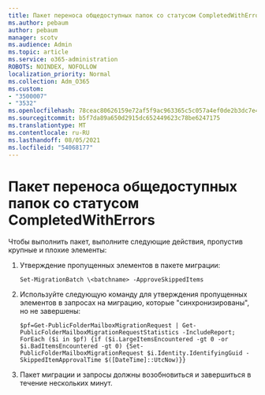 ```yaml
---
title: Пакет переноса общедоступных папок со статусом CompletedWithErrors
ms.author: pebaum
author: pebaum
manager: scotv
ms.audience: Admin
ms.topic: article
ms.service: o365-administration
ROBOTS: NOINDEX, NOFOLLOW
localization_priority: Normal
ms.collection: Adm_O365
ms.custom:
- "3500007"
- "3532"
ms.openlocfilehash: 78ceac80626159e72af5f9ac963365c5c057a4ef0de2b3dc7e4cde5e5cc155e5
ms.sourcegitcommit: b5f7da89a650d2915dc652449623c78be6247175
ms.translationtype: MT
ms.contentlocale: ru-RU
ms.lasthandoff: 08/05/2021
ms.locfileid: "54068177"
---
```

# <a name="for-public-folder-migration-batch-with-completedwitherrors-status"></a>Пакет переноса общедоступных папок со статусом CompletedWithErrors

Чтобы выполнить пакет, выполните следующие действия, пропустив крупные и плохие элементы: 
1. Утверждение пропущенных элементов в пакете миграции:

    `Set-MigrationBatch \<batchname> -ApproveSkippedItems` 
2. Используйте следующую команду для утверждения пропущенных элементов в запросах на миграцию, которые "синхронизированы", но не завершены:

    `$pf=Get-PublicFolderMailboxMigrationRequest | Get-PublicFolderMailboxMigrationRequestStatistics -IncludeReport; ForEach ($i in $pf) {if ($i.LargeItemsEncountered -gt 0 -or $i.BadItemsEncountered -gt 0) {Set-PublicFolderMailboxMigrationRequest $i.Identity.IdentifyingGuid -SkippedItemApprovalTime $([DateTime]::UtcNow)}}`
3. Пакет миграции и запросы должны возобновиться и завершиться в течение нескольких минут.

